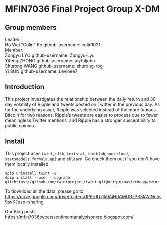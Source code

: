 MFIN7036 Final Project Group X-DM
===
Group members
---
Leader:\
Ho Wei "Colin" Ko github-username: colin1031\
Member:\
Zongyu LYU github-username: Zongyu-Lyu\
Yifeng ZHONG github-username: joyfuljohn\
Shurong WANG github-username: shurong-rbg\
Yi SUN github-username: Levinee7


Introduction
---
This project investigates the relationship between the daily return and 30-day volatility of Ripple and tweets posted on Twitter in the previous day. As for the underlying asset, Ripple was selected instead of the more famous Bitcoin for two reasons: Ripple’s tweets are easier to process due to fewer meaningless Twitter mentions, and Ripple has a stronger susceptibility to public opinion.

Install
---
This project uses `twint`, `nltk`, `textstat`, `textblob`, `wordcloud`, `statsmodels.formula.api` and `sklearn`. Go check them out if you don't have them locally installed.

    $pip uninstall twint -y
    $pip install --user --upgrade git+https://github.com/twintproject/twint.git@origin/master#egg=twint


To download all the data, please go to https://drive.google.com/drive/folders/1PAr0U7jk9AjHdAMOBzPB3kWlNuhs9svK?usp=sharing

Our Blog posts
https://mfin7036tweetssentimentanalysisonxrp.blogspot.com/

